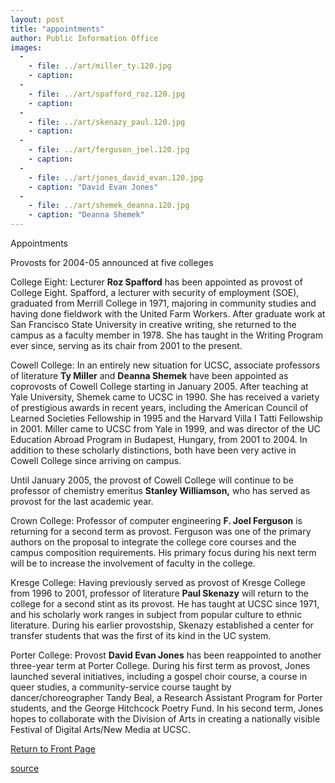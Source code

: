 ```yaml
---
layout: post
title: "appointments"
author: Public Information Office
images:
  -
    - file: ../art/miller_ty.120.jpg
    - caption: 
  -
    - file: ../art/spafford_roz.120.jpg
    - caption: 
  -
    - file: ../art/skenazy_paul.120.jpg
    - caption: 
  -
    - file: ../art/ferguson_joel.120.jpg
    - caption: 
  -
    - file: ../art/jones_david_evan.120.jpg
    - caption: "David Evan Jones"
  -
    - file: ../art/shemek_deanna.120.jpg
    - caption: "Deanna Shemek"
---
```


Appointments

Provosts for 2004-05 announced at five colleges

College Eight: Lecturer **Roz Spafford** has been appointed as provost of College Eight. Spafford, a lecturer with security of employment (SOE), graduated from Merrill College in 1971, majoring in community studies and having done fieldwork with the United Farm Workers. After graduate work at San Francisco State University in creative writing, she returned to the campus as a faculty member in 1978. She has taught in the Writing Program ever since, serving as its chair from 2001 to the present.   

Cowell College: In an entirely new situation for UCSC, associate professors of literature **Ty Miller** and **Deanna Shemek** have been appointed as coprovosts of Cowell College starting in January 2005. After teaching at Yale University, Shemek came to UCSC in 1990. She has received a variety of prestigious awards in recent years, including the American Council of Learned Societies Fellowship in 1995 and the Harvard Villa I Tatti Fellowship in 2001. Miller came to UCSC from Yale in 1999, and was director of the UC Education Abroad Program in Budapest, Hungary, from 2001 to 2004. In addition to these scholarly distinctions, both have been very active in Cowell College since arriving on campus.

Until January 2005, the provost of Cowell College will continue to be professor of chemistry emeritus **Stanley Williamson,** who has served as provost for the last academic year.

Crown College: Professor of computer engineering **F. Joel Ferguson** is returning for a second term as provost. Ferguson was one of the primary authors on the proposal to integrate the college core courses and the campus composition requirements. His primary focus during his next term will be to increase the involvement of faculty in the college.  

Kresge College: Having previously served as provost of Kresge College from 1996 to 2001, professor of literature **Paul Skenazy** will return to the college for a second stint as its provost. He has taught at UCSC since 1971, and his scholarly work ranges in subject from popular culture to ethnic literature. During his earlier provostship, Skenazy established a center for transfer students that was the first of its kind in the UC system.

Porter College: Provost **David Evan Jones** has been reappointed to another three-year term at Porter College. During his first term as provost, Jones launched several initiatives, including a gospel choir course, a course in queer studies, a community-service course taught by dancer/choreographer Tandy Beal, a Research Assistant Program for Porter students, and the George Hitchcock Poetry Fund. In his second term, Jones hopes to collaborate with the Division of Arts in creating a nationally visible Festival of Digital Arts/New Media at UCSC.

  

[Return to Front Page][1]

[1]: http://currents.ucsc.edu/

[source](http://www1.ucsc.edu/currents/03-04/06-28/appointments.html "Permalink to appointments")
